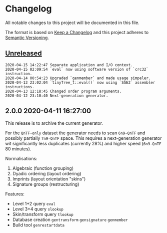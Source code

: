# Changelog
All notable changes to this project will be documented in this file.

The format is based on [Keep a Changelog](http://keepachangelog.com/en/1.0.0/)
and this project adheres to [Semantic Versioning](http://semver.org/spec/v2.0.0.html).

## [Unreleased]

```
2020-04-15 14:22:47 Separate application and I/O context.
2020-04-15 02:09:54 `eval` now using software version of `crc32` instruction.
2020-04-14 00:54:23 Upgraded `genmember` and made usage simpeler.
2020-04-13 23:02:04 `tinyTree_t::eval()` now using `SSE2` assembler instructions.
2020-04-13 12:18:45 Changed order program arguments.
2020-04-12 23:10:40 Next-generation generator.
```

## 2.0.0 2020-04-11 16:27:00

This release is to archive the current generator.

For the `QnTF-only` dataset the generator needs to scan `6n9-QnTF` and possibly partially `7n9-QnTF` space.
This requires a next-generation generator wit significantly less duplicates (currently 28%) and higher speed (`6n9-QnTF` 80 minutes). 

 
Normalisations:

 1) Algebraic (function grouping)
 2) Dyadic ordering (layout ordering)
 3) Imprints (layout orientation "skins")
 4) Signature groups (restructuring)
 
Features: 
- Level 1+2 query `eval`
- Level 3+4 query `slookup`
- Skin/transform query `tlookup`
- Database creation `gentransform` `gensignature` `genmember`
- Build tool `genrestartdata`

[Unreleased]: https://git.rockingship.org/RockingShip/untangle/compare/v2.0.0...HEAD
